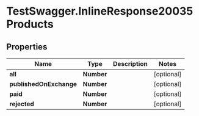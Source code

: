 # TestSwagger.InlineResponse20035Products

## Properties

Name | Type | Description | Notes
------------ | ------------- | ------------- | -------------
**all** | **Number** |  | [optional] 
**publishedOnExchange** | **Number** |  | [optional] 
**paid** | **Number** |  | [optional] 
**rejected** | **Number** |  | [optional] 


